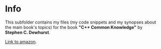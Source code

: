 # Info

This subfolder contains my files (my code snippets and my synopses about the main book's topics) 
for the book  **"C++ Common Knowledge"** by **Stephen C. Dewhurst**.

[Link to
amazon](http://www.amazon.ru/Common-Knowledge-Essential-Intermediate-Programming/dp/0321321928).

